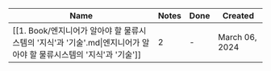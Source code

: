 | Name                                                                        | Notes | Done | Created        |
| --------------------------------------------------------------------------- | ----- | ---- | -------------- |
| [[1. Book/엔지니어가 알아야 할 물류시스템의 '지식'과 '기술'.md\|엔지니어가 알아야 할 물류시스템의 '지식'과 '기술']] | 2     | \-   | March 06, 2024 |
